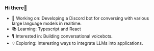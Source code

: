 ### Hi there👋

- 🤖 Working on: Developing a Discord bot for conversing with various large language models in realtime.
- 📚 Learning: Typescript and React 
- 🎙️ Interested in: Building conversational voicebots.
- 💡 Exploring: Interesting ways to integrate LLMs into applications.
